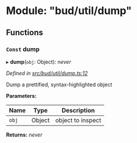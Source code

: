 # Module: "bud/util/dump"

## Functions

### `Const` dump

▸ **dump**(`obj`: Object): *never*

*Defined in [src/bud/util/dump.ts:12](https://github.com/roots/bud-support/blob/bd00b72/src/bud/util/dump.ts#L12)*

Dump a prettified, syntax-highlighted object

**Parameters:**

Name | Type | Description |
------ | ------ | ------ |
`obj` | Object | object to inspect  |

**Returns:** *never*
